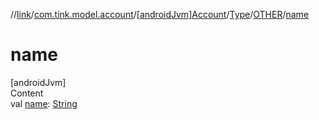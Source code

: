 //[link](../../../../index.md)/[com.tink.model.account](../../../index.md)/[[androidJvm]Account](../../index.md)/[Type](../index.md)/[OTHER](index.md)/[name](name.md)



# name  
[androidJvm]  
Content  
val [name](name.md): [String](https://kotlinlang.org/api/latest/jvm/stdlib/kotlin/-string/index.html)  



